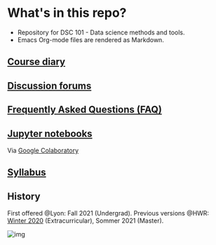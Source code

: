 

# What's in this repo?

-   Repository for DSC 101 - Data science methods and tools.
-   Emacs Org-mode files are rendered as Markdown.


## [Course diary](https://github.com/birkenkrahe/dsc101/blob/main/diary.md)


## [Discussion forums](https://github.com/birkenkrahe/dsc101/discussions)


## [Frequently Asked Questions (FAQ)](https://github.com/birkenkrahe/dsc101/blob/main/FAQ.md)


## [Jupyter notebooks](https://github.com/birkenkrahe/dsc101/tree/main/notebooks)

Via [Google Colaboratory](https://colab.to/r)


## [Syllabus](https://github.com/birkenkrahe/dsc101/blob/main/syllabus.md)


## History

First offered @Lyon: Fall 2021 (Undergrad). Previous versions @HWR:
[Winter 2020](<https://github.com/birkenkrahe/ds101>)
(Extracurricular), Sommer 2021 (Master).

![img](https://github.com/birkenkrahe/ai482/blob/main/1_overview/img/books.jpg)

